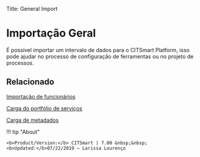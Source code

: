 Title: General Import
# Importação Geral

É possível importar um intervalo de dados para o CITSmart Platform, isso pode ajudar no processo de configuração de ferramentas
ou no projeto de processos.

Relacionado
-------------

[Importação de funcionários](/pt-br/citsmart-platform-7/plataform-administration/data-and-import/employee-import.html)

[Carga do portfólio de serviços](/pt-br/citsmart-platform-7/plataform-administration/data-and-import/import-service-portfolio.html)

[Carga de metadados](/pt-br/citsmart-platform-7/plataform-administration/data-and-import/metadata-load.html)

!!! tip "About"

    <b>Product/Version:</b> CITSmart | 7.00 &nbsp;&nbsp;
    <b>Updated:</b>07/22/2019 – Larissa Lourenço
